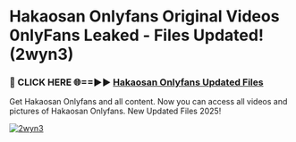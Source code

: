 # Hakaosan Onlyfans Original Videos 0nlyFans Leaked - Files Updated! (2wyn3)

<h3>🔴 CLICK HERE 🌐==►► <a href="https://tinyurl.com/ehrbuxhb" rel="nofollow">Hakaosan Onlyfans Updated Files</a></h3>

Get Hakaosan Onlyfans and all content. Now you can access all videos and pictures of Hakaosan Onlyfans. New Updated Files 2025!

[![2wyn3](https://i.imgur.com/lVYEuWS.gif)](https://tinyurl.com/ehrbuxhb)
